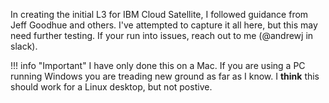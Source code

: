 In creating the initial L3 for IBM Cloud Satellite, I followed guidance from Jeff Goodhue and others.  I've attempted to capture it all here, but this may need further testing.  If your run into issues, reach out to me (@andrewj in slack).

!!! info "Important"
    I have only done this on a Mac.  If you are using a PC running Windows you are treading new ground as far as I know.  I **think** this should work for a Linux desktop, but not postive.
